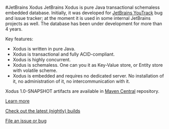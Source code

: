 #JetBrains Xodus
JetBrains Xodus is pure Java transactional schemaless embedded database. Initially, it was developed for
[JetBrains YouTrack](http://jetbrains.com/youtrack) bug and issue tracker; at the moment it is used in
some internal JetBrains projects as well. The database has been under development for more than 4 years.

Key features:
- Xodus is written in pure Java.
- Xodus is transactional and fully ACID-compliant.
- Xodus is highly concurrent.
- Xodus is schemaless. One can you it as Key-Value store, or Entity store with volatile scheme.
- Xodus is embedded and requires no dedicated server. No installation of it, no administration of it, no intercommunication with it.

Xodus 1.0-SNAPSHOT artifacts are available in [Maven Central](https://oss.sonatype.org/content/repositories/snapshots/org/jetbrains/xodus) repository.

[Learn more](https://github.com/JetBrains/xodus/wiki)

[Check out the latest (nightly) builds](https://teamcity.jetbrains.com/viewType.html?buildTypeId=Xodus_Build)

[File an issue or bug](http://xodus.myjetbrains.com/youtrack)

